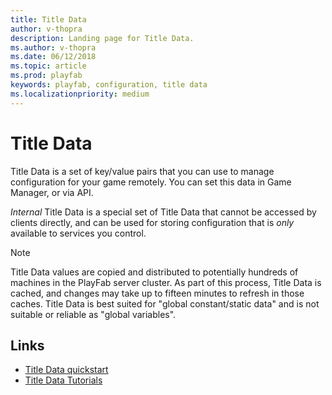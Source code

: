 ```yaml
---
title: Title Data
author: v-thopra
description: Landing page for Title Data.
ms.author: v-thopra
ms.date: 06/12/2018
ms.topic: article
ms.prod: playfab
keywords: playfab, configuration, title data
ms.localizationpriority: medium
---
```


# Title Data

Title Data is a set of key/value pairs that you can use to manage configuration for your game remotely. You can set this data in Game Manager, or via API.

*Internal* Title Data is a special set of Title Data that cannot be accessed by clients directly, and can be used for storing configuration that is *only* available to services you control.

> [!NOTE]
> Title Data values are copied and distributed to potentially hundreds of machines in the PlayFab server cluster. As part of this process, Title Data is cached, and changes may take up to fifteen minutes to refresh in those caches. Title Data is best suited for "global constant/static data" and is not suitable or reliable as "global variables".

## Links

- [Title Data quickstart](quickstart.md)
- [Title Data Tutorials](tutorials.md)
